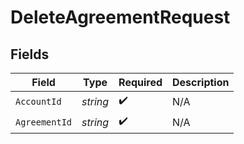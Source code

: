 # DeleteAgreementRequest


## Fields

| Field              | Type               | Required           | Description        |
| ------------------ | ------------------ | ------------------ | ------------------ |
| `AccountId`        | *string*           | :heavy_check_mark: | N/A                |
| `AgreementId`      | *string*           | :heavy_check_mark: | N/A                |